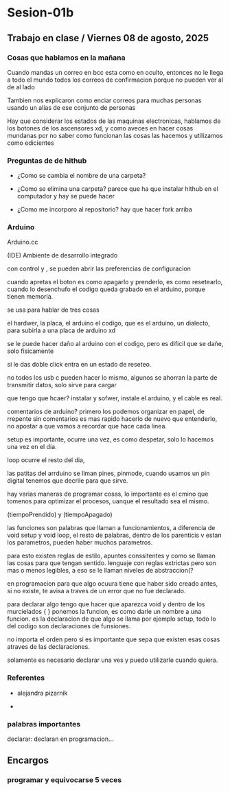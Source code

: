 # Sesion-01b

## Trabajo en clase / Viernes 08 de agosto, 2025

### Cosas que hablamos en la mañana

Cuando mandas un correo en bcc esta como en oculto, entonces no le llega a todo el mundo todos los correos de confirmacion porque no pueden ver al de al lado

Tambien nos explicaron como enciar correos para muchas personas usando un alias de ese conjunto de personas

Hay que considerar los estados de las maquinas electronicas, hablamos de los botones de los ascensores xd, y como aveces en hacer cosas mundanas por no saber como funcionan las cosas las hacemos y utilizamos como edicientes

### Preguntas de de hithub

- ¿Como se cambia el nombre de una carpeta?

- ¿Como se elimina una carpeta? parece que ha que instalar hithub en el computador y hay se puede hacer

- ¿Como me incorporo al repositorio? hay que hacer fork arriba

### Arduino

Arduino.cc

(IDE) Ambiente de desarrollo integrado

con control y , se pueden abrir las preferencias de configuracion

cuando apretas el boton es como apagarlo y prenderlo, es como resetearlo, cuando lo desenchufo el codigo queda grabado en el arduino, porque tienen memoria.

se usa para hablar de tres cosas

el hardwer, la placa, el arduino
el codigo, que es el arduino, un dialecto, para subirla a una placa de arduino xd

se le puede hacer daño al arduino con el codigo, pero es dificil que se dañe, solo fisicamente

si le das doble click entra en un estado de reseteo.

no todos los usb c pueden hacer lo mismo, algunos se ahorran la parte de transmitir datos, solo sirve para cargar

que tengo que hcaer? instalar y sofwer, instale el arduino, y el cable es real.

comentarios de arduino? primero los podemos organizar en papel, de rrepente sin comentarios es mas rapido hacerlo de nuevo que entenderlo, no apostar a que vamos a recordar que hace cada linea.

setup es importante, ocurre una vez, es como despetar, solo lo hacemos una vez en el dia.

loop  ocurre el resto del dia,

las patitas del arrduino se llman pines, pinmode, cuando usamos un pin digital tenemos que decrile para que sirve.

hay varias maneras de programar cosas, lo importante es el cmino que tomenos para optimizar el procesos, uanque el resultado sea el mismo.

(tiempoPrendido) y (tiempoApagado)

las funciones son palabras que llaman a funcionamientos, a diferencia de void setup y void loop, el resto de palabras, dentro de los parenticis v estan los parametros, pueden haber muchos parametros.

para esto existen reglas de estilo, apuntes conssitentes y como se llaman las cosas para que tengan sentido. lenguaje con reglas extrictas pero son mas o menos legibles, a eso se le llaman niveles de abstraccion(?

en programacion para que algo ocuura tiene que haber sido creado antes, si no existe, te avisa a traves de un error que no fue declarado.

para declarar algo tengo que hacer que aparezca void y dentro de los murcielados { } ponemos la funcion, es como darle un nombre a una funcion. es la declaracion de que algo se llama por ejemplo setup, todo lo del codigo son declaraciones de funsiones.

no importa el orden pero si es importante que sepa que existen esas cosas atraves de las declaraciones.

solamente es necesario declarar una ves y puedo utilizarle cuando quiera.

### Referentes

- alejandra pizarnik

- 

### palabras importantes

declarar: declaran en programacion...

## Encargos

### programar y equivocarse 5 veces
